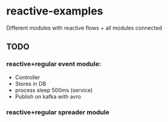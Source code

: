 # reactive-examples
Different modules with reactive flows + all modules connected


## TODO
### reactive+regular event module:  
   - Controller
   - Stores in DB
   - process sleep 500ms (service)
   - Publish on kafka with avro

### reactive+regular spreader module